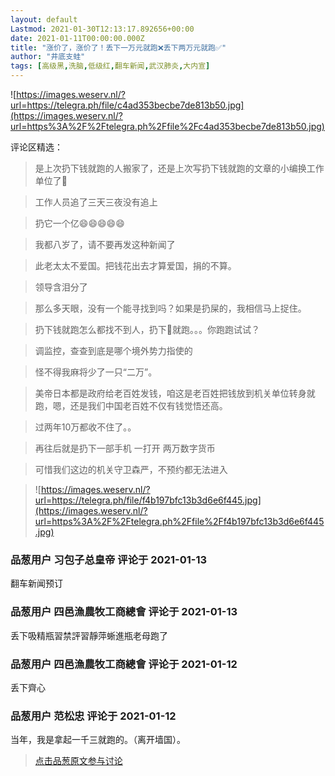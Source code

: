 ```yaml
---
layout: default
Lastmod: 2021-01-30T12:13:17.892656+00:00
date: 2021-01-11T00:00:00.000Z
title: "涨价了，涨价了！丢下一万元就跑❌丢下两万元就跑✅"
author: "井底支蛙"
tags: [高级黑,洗脑,低级红,翻车新闻,武汉肺炎,大内宣]
---
```


![https://images.weserv.nl/?url=https://telegra.ph/file/c4ad353becbe7de813b50.jpg](https://images.weserv.nl/?url=https%3A%2F%2Ftelegra.ph%2Ffile%2Fc4ad353becbe7de813b50.jpg)  
  
评论区精选：  

> 是上次扔下钱就跑的人搬家了，还是上次写扔下钱就跑的文章的小编换工作单位了🤔

  

> 工作人员追了三天三夜没有追上

  

> 扔它一个亿😄😄😄😄😄

  

> 我都八岁了，请不要再发这种新闻了

  

> 此老太太不爱国。把钱花出去才算爱国，捐的不算。

  

> 领导含泪分了

  

> 那么多天眼，没有一个能寻找到吗？如果是扔屎的，我相信马上捉住。

  

> 扔下钱就跑怎么都找不到人，扔下💩就跑。。。你跑跑试试？

  

> 调监控，查查到底是哪个境外势力指使的

  

> 怪不得我麻将少了一只“二万”。

  

> 美帝日本都是政府给老百姓发钱，咱这是老百姓把钱放到机关单位转身就跑，嗯，还是我们中国老百姓不仅有钱觉悟还高。

  

> 过两年10万都收不住了。。

  

> 再往后就是扔下一部手机 一打开 两万数字货币

  

> 可惜我们这边的机关守卫森严，不预约都无法进入

  

> ![https://images.weserv.nl/?url=https://telegra.ph/file/f4b197bfc13b3d6e6f445.jpg](https://images.weserv.nl/?url=https%3A%2F%2Ftelegra.ph%2Ffile%2Ff4b197bfc13b3d6e6f445.jpg)

            
### 品葱用户 **习包子总皇帝** 评论于 2021-01-13
        
翻车新闻预订
        


            
### 品葱用户 **四邑漁農牧工商總會** 评论于 2021-01-13
        
丢下吸精瓶習禁評習靜萍蜥進瓶老母跑了
        


            
### 品葱用户 **四邑漁農牧工商總會** 评论于 2021-01-12
        
丢下齊心
        


            
### 品葱用户 **范松忠** 评论于 2021-01-12
        
当年，我是拿起一千三就跑的。（离开墙国）。
        






> [点击品葱原文参与讨论](https://pincong.rocks/article/28446)

